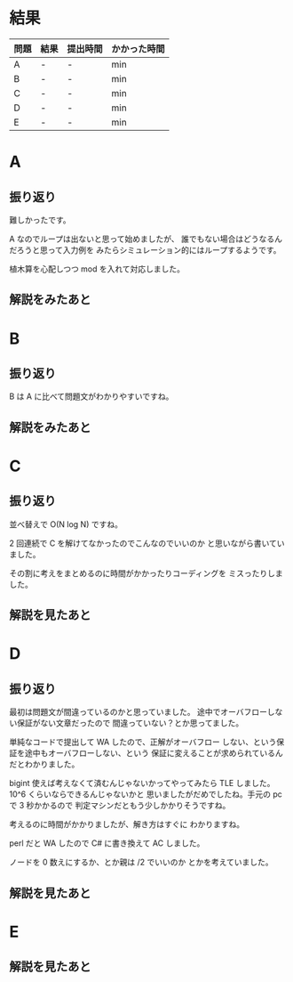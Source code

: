 # 結果

| 問題 | 結果 | 提出時間            | かかった時間 |
|------|------|---------------------|--------------|
| A    | -    | -                   |   min        |
| B    | -    | -                   |    min       |
| C    | -    | -                   |     min      |
| D    | -    | -                   |     min      |
| E    | -    | -                   |     min      |

# A

## 振り返り

難しかったです。

A なのでループは出ないと思って始めましたが、
誰でもない場合はどうなるんだろうと思って入力例を
みたらシミュレーション的にはループするようです。

植木算を心配しつつ mod を入れて対応しました。

## 解説をみたあと

# B

## 振り返り

B は A に比べて問題文がわかりやすいですね。

## 解説をみたあと

# C

## 振り返り

並べ替えで O(N log N) ですね。

2 回連続で C を解けてなかったのでこんなのでいいのか
と思いながら書いていました。

その割に考えをまとめるのに時間がかかったりコーディングを
ミスったりしました。

## 解説を見たあと

# D

## 振り返り

最初は問題文が間違っているのかと思っていました。
途中でオーバフローしない保証がない文章だったので
間違っていない？とか思ってました。

単純なコードで提出して WA したので、正解がオーバフロー
しない、という保証を途中もオーバフローしない、という
保証に変えることが求められているんだとわかりました。

bigint 使えば考えなくて済むんじゃないかってやってみたら
TLE しました。 10^6 くらいならできるんじゃないかと
思いましたがだめでしたね。手元の pc で 3 秒かかるので
判定マシンだともう少しかかりそうですね。

考えるのに時間がかかりましたが、解き方はすぐに
わかりますね。

perl だと WA したので C# に書き換えて AC しました。

ノードを 0 数えにするか、とか親は /2 でいいのか
とかを考えていました。

## 解説を見たあと

# E

## 解説を見たあと
